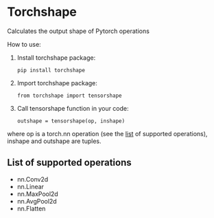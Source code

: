 # Torchshape
Calculates the output shape of Pytorch operations

How to use:

1) Install torchshape package:

    ``pip install torchshape``

2) Import torchshape package:

    ``from torchshape import tensorshape``
    
3) Call tensorshape function in your code:

    ``outshape = tensorshape(op, inshape)``
    
where op is a torch.nn operation (see the [list](#list-of-supported-operations) of supported operations), inshape and outshape are tuples.

## List of supported operations
- nn.Conv2d
- nn.Linear
- nn.MaxPool2d
- nn.AvgPool2d
- nn.Flatten
